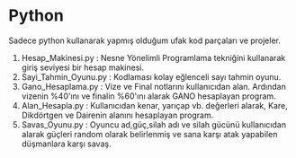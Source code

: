 # Python
Sadece python kullanarak yapmış olduğum ufak kod parçaları ve  projeler.

1) Hesap_Makinesi.py : Nesne Yönelimli Programlama tekniğini kullanarak giriş seviyesi bir hesap makinesi.
2) Sayi_Tahmin_Oyunu.py : Kodlaması kolay eğlenceli sayı tahmin oyunu.
3) Gano_Hesaplama.py : Vize ve Final notlarını kullanıcıdan alan. Ardından vizenin %40'ını ve finalin %60'ını alarak GANO hesaplayan program.
4) Alan_Hesapla.py : Kullanıcıdan kenar, yarıçap vb. değerleri alarak, Kare, Dikdörtgen ve Dairenin alanını hesaplayan program.
5) Savas_Oyunu.py : Oyuncu ad,güç,silah adı ve silah gücünü kullanıcıdan alarak güçleri random olarak belirlenmiş ve sana karşı atak yapabilen düşmanlara karşı savaş.

